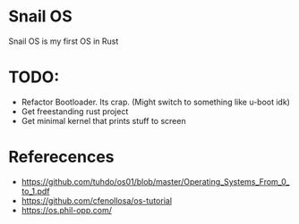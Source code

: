 # Snail OS

Snail OS is my first OS in Rust

# TODO:
* Refactor Bootloader. Its crap. (Might switch to something like u-boot idk)
* Get freestanding rust project
* Get minimal kernel that prints stuff to screen

# Referecences
* https://github.com/tuhdo/os01/blob/master/Operating_Systems_From_0_to_1.pdf
* https://github.com/cfenollosa/os-tutorial
* https://os.phil-opp.com/
